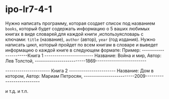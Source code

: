 # ipo-lr7-4-1
Нужно написать программу, которая cоздает список под названием `books`, который будет содержать информацию о 5 ваших любимых книгах в виде словарей,для каждой книги ,используясловарь с ключами: `title` (название), `author` (автор), `year` (год издания).
Нужно написать цикл, который пройдет по всем книгам в словаре и выведет информацию о каждой книге в следующем формате:
 Пример:
----------------------Книга 1 ------------------------
 Название: Война и мир, Автор: Лев Толстой,
 -------------------------1869-------------------------
 
  ---------------------- Книга 2 -----------------------
 Название: Дом в котором, Автор: Мариам Петросян,
 -------------------------2009--------------------------
 
 и т.д. и т.п.
